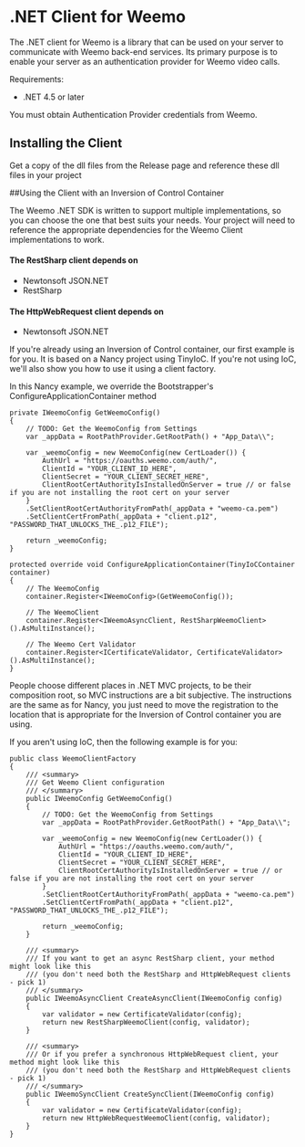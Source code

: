 # .NET Client for Weemo

The .NET client for Weemo is a library that can be used on your server to communicate with Weemo back-end services.  Its primary purpose is to enable your server as an authentication provider for Weemo video calls.

Requirements:

- .NET 4.5 or later

You must obtain Authentication Provider credentials from Weemo.


## Installing the Client

Get a copy of the dll files from the Release page and reference these dll files in your project

##Using the Client with an Inversion of Control Container

The Weemo .NET SDK is written to support multiple implementations, so you can choose the one that best suits your needs. Your project will need to reference the appropriate dependencies for the Weemo Client implementations to work. 

#### The RestSharp client depends on 

- Newtonsoft JSON.NET
- RestSharp

#### The HttpWebRequest client depends on 

- Newtonsoft JSON.NET


If you're already using an Inversion of Control container, our first example is for you.  It is based on a Nancy project using TinyIoC. If you're not using IoC, we'll also show you how to use it using a client factory.

In this Nancy example, we override the Bootstrapper's ConfigureApplicationContainer method

```
private IWeemoConfig GetWeemoConfig() 
{
    // TODO: Get the WeemoConfig from Settings
    var _appData = RootPathProvider.GetRootPath() + "App_Data\\";

    var _weemoConfig = new WeemoConfig(new CertLoader()) {
        AuthUrl = "https://oauths.weemo.com/auth/",
        ClientId = "YOUR_CLIENT_ID_HERE",
        ClientSecret = "YOUR_CLIENT_SECRET_HERE",
        ClientRootCertAuthorityIsInstalledOnServer = true // or false if you are not installing the root cert on your server
    }
    .SetClientRootCertAuthorityFromPath(_appData + "weemo-ca.pem")
    .SetClientCertFromPath(_appData + "client.p12", "PASSWORD_THAT_UNLOCKS_THE_.p12_FILE");

    return _weemoConfig;
}
        
protected override void ConfigureApplicationContainer(TinyIoCContainer container)
{
    // The WeemoConfig
    container.Register<IWeemoConfig>(GetWeemoConfig());

    // The WeemoClient
    container.Register<IWeemoAsyncClient, RestSharpWeemoClient>().AsMultiInstance();

    // The Weemo Cert Validator
    container.Register<ICertificateValidator, CertificateValidator>().AsMultiInstance();
}
```

People choose different places in .NET MVC projects, to be their composition root, so MVC instructions are a bit subjective. The instructions are the same as for Nancy, you just need to move the registration to the location that is appropriate for the Inversion of Control container you are using.

If you aren't using IoC, then the following example is for you:

```
public class WeemoClientFactory 
{
    /// <summary>
    /// Get Weemo Client configuration
    /// </summary>
    public IWeemoConfig GetWeemoConfig() 
    {
        // TODO: Get the WeemoConfig from Settings
        var _appData = RootPathProvider.GetRootPath() + "App_Data\\";

        var _weemoConfig = new WeemoConfig(new CertLoader()) {
            AuthUrl = "https://oauths.weemo.com/auth/",
            ClientId = "YOUR_CLIENT_ID_HERE",
            ClientSecret = "YOUR_CLIENT_SECRET_HERE",
            ClientRootCertAuthorityIsInstalledOnServer = true // or false if you are not installing the root cert on your server
        }
        .SetClientRootCertAuthorityFromPath(_appData + "weemo-ca.pem")
        .SetClientCertFromPath(_appData + "client.p12", "PASSWORD_THAT_UNLOCKS_THE_.p12_FILE");

        return _weemoConfig;
    }

    /// <summary>
    /// If you want to get an async RestSharp client, your method might look like this
    /// (you don't need both the RestSharp and HttpWebRequest clients - pick 1)
    /// </summary>
    public IWeemoAsyncClient CreateAsyncClient(IWeemoConfig config) 
    {
        var validator = new CertificateValidator(config);
        return new RestSharpWeemoClient(config, validator);    
    }

    /// <summary>
    /// Or if you prefer a synchronous HttpWebRequest client, your method might look like this
    /// (you don't need both the RestSharp and HttpWebRequest clients - pick 1)
    /// </summary>
    public IWeemoSyncClient CreateSyncClient(IWeemoConfig config) 
    {
        var validator = new CertificateValidator(config);
        return new HttpWebRequestWeemoClient(config, validator);    
    }
}

```
